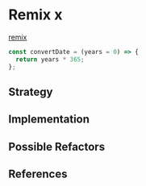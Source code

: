 # Remix x

[remix](https://edabit.com/challenge/bL7hSc6Zh4zZJzGmw)

<!--
  which solutions inspired your solution?
  what did you take from each one?

  what did you not like from the other solutions?
  what did you leave out of your solution?
-->

```js
const convertDate = (years = 0) => {
  return years * 365;
};
```

## Strategy

## Implementation

## Possible Refactors

## References
